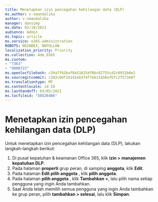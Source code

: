 ```yaml
---
title: Menetapkan izin pencegahan kehilangan data (DLP)
ms.author: v-smandalika
author: v-smandalika
manager: dansimp
ms.date: 02/19/2021
audience: Admin
ms.topic: article
ms.service: o365-administration
ROBOTS: NOINDEX, NOFOLLOW
localization_priority: Priority
ms.collection: Adm_O365
ms.custom:
- "7363"
- "9000722"
ms.openlocfilehash: c39a7f63baf8a516254f0bc02755cd2c0931b0e2
ms.sourcegitcommit: c202c0df2d141e63f4f7eb13a56efbfc2f57348f
ms.translationtype: MT
ms.contentlocale: id-ID
ms.lasthandoff: 03/05/2021
ms.locfileid: "50526486"
---
```

# <a name="assign-data-loss-prevention-dlp-permissions"></a>Menetapkan izin pencegahan kehilangan data (DLP)

Untuk menetapkan izin pencegahan kehilangan data (DLP), lakukan langkah-langkah berikut:

1. Di pusat kepatuhan & keamanan Office 365, klik **izin > manajemen kepatuhan DLP**.
2. Pada halaman **properti** grup peran, di samping **anggota**, klik **Edit**.
3. Pada halaman **Edit pilih anggota** , klik **pilih anggota**.
4. Pada halaman **pilih anggota** , klik **Tambahkan +**, lalu pilih nama setiap pengguna yang ingin Anda tambahkan.
5. Saat Anda telah memilih semua pengguna yang ingin Anda tambahkan ke grup peran, pilih **tambahkan > selesai**, lalu klik **Simpan**.
